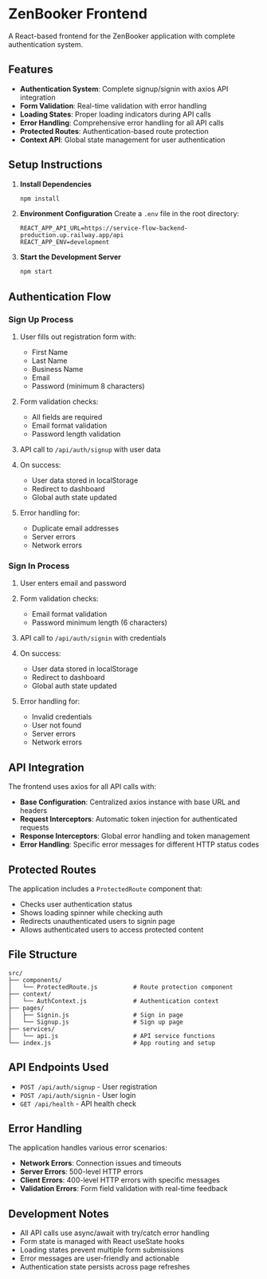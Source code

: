 # ZenBooker Frontend

A React-based frontend for the ZenBooker application with complete authentication system.

## Features

- **Authentication System**: Complete signup/signin with axios API integration
- **Form Validation**: Real-time validation with error handling
- **Loading States**: Proper loading indicators during API calls
- **Error Handling**: Comprehensive error handling for all API calls
- **Protected Routes**: Authentication-based route protection
- **Context API**: Global state management for user authentication

## Setup Instructions

1. **Install Dependencies**
   ```bash
   npm install
   ```

2. **Environment Configuration**
   Create a `.env` file in the root directory:
   ```
   REACT_APP_API_URL=https://service-flow-backend-production.up.railway.app/api
   REACT_APP_ENV=development
   ```

3. **Start the Development Server**
   ```bash
   npm start
   ```

## Authentication Flow

### Sign Up Process
1. User fills out registration form with:
   - First Name
   - Last Name
   - Business Name
   - Email
   - Password (minimum 8 characters)

2. Form validation checks:
   - All fields are required
   - Email format validation
   - Password length validation

3. API call to `/api/auth/signup` with user data

4. On success:
   - User data stored in localStorage
   - Redirect to dashboard
   - Global auth state updated

5. Error handling for:
   - Duplicate email addresses
   - Server errors
   - Network errors

### Sign In Process
1. User enters email and password

2. Form validation checks:
   - Email format validation
   - Password minimum length (6 characters)

3. API call to `/api/auth/signin` with credentials

4. On success:
   - User data stored in localStorage
   - Redirect to dashboard
   - Global auth state updated

5. Error handling for:
   - Invalid credentials
   - User not found
   - Server errors
   - Network errors

## API Integration

The frontend uses axios for all API calls with:

- **Base Configuration**: Centralized axios instance with base URL and headers
- **Request Interceptors**: Automatic token injection for authenticated requests
- **Response Interceptors**: Global error handling and token management
- **Error Handling**: Specific error messages for different HTTP status codes

## Protected Routes

The application includes a `ProtectedRoute` component that:

- Checks user authentication status
- Shows loading spinner while checking auth
- Redirects unauthenticated users to signin page
- Allows authenticated users to access protected content

## File Structure

```
src/
├── components/
│   └── ProtectedRoute.js          # Route protection component
├── context/
│   └── AuthContext.js             # Authentication context
├── pages/
│   ├── Signin.js                  # Sign in page
│   └── Signup.js                  # Sign up page
├── services/
│   └── api.js                     # API service functions
└── index.js                       # App routing and setup
```

## API Endpoints Used

- `POST /api/auth/signup` - User registration
- `POST /api/auth/signin` - User login
- `GET /api/health` - API health check

## Error Handling

The application handles various error scenarios:

- **Network Errors**: Connection issues and timeouts
- **Server Errors**: 500-level HTTP errors
- **Client Errors**: 400-level HTTP errors with specific messages
- **Validation Errors**: Form field validation with real-time feedback

## Development Notes

- All API calls use async/await with try/catch error handling
- Form state is managed with React useState hooks
- Loading states prevent multiple form submissions
- Error messages are user-friendly and actionable
- Authentication state persists across page refreshes
